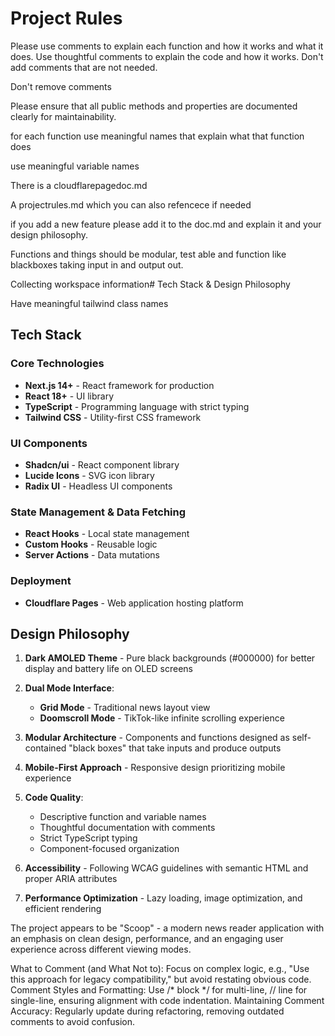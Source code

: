 # Project Rules
Please use comments to explain each function and how it works and what it does. Use thoughtful 
comments to explain the code and how it works. Don't add comments that are not needed.

Don't remove comments

Please ensure that all public methods and properties are documented clearly for maintainability.

for each function use meaningful names that explain what that function does

use meaningful variable names

There is a cloudflarepagedoc.md

A projectrules.md which you can also refencece if needed

if you add a new feature please add it to the doc.md and explain it and your design philosophy.

Functions and things should be modular, test able and function like blackboxes taking input in and output out.

Collecting workspace information# Tech Stack & Design Philosophy

Have meaningful tailwind class names

## Tech Stack

### Core Technologies
- **Next.js 14+** - React framework for production
- **React 18+** - UI library
- **TypeScript** - Programming language with strict typing
- **Tailwind CSS** - Utility-first CSS framework

### UI Components
- **Shadcn/ui** - React component library
- **Lucide Icons** - SVG icon library
- **Radix UI** - Headless UI components

### State Management & Data Fetching
- **React Hooks** - Local state management
- **Custom Hooks** - Reusable logic
- **Server Actions** - Data mutations

### Deployment
- **Cloudflare Pages** - Web application hosting platform

## Design Philosophy

1. **Dark AMOLED Theme** - Pure black backgrounds (#000000) for better display and battery life on OLED screens

2. **Dual Mode Interface**:
   - **Grid Mode** - Traditional news layout view
   - **Doomscroll Mode** - TikTok-like infinite scrolling experience

3. **Modular Architecture** - Components and functions designed as self-contained "black boxes" that take inputs and produce outputs

4. **Mobile-First Approach** - Responsive design prioritizing mobile experience

5. **Code Quality**:
   - Descriptive function and variable names
   - Thoughtful documentation with comments
   - Strict TypeScript typing
   - Component-focused organization

6. **Accessibility** - Following WCAG guidelines with semantic HTML and proper ARIA attributes

7. **Performance Optimization** - Lazy loading, image optimization, and efficient rendering

The project appears to be "Scoop" - a modern news reader application with an emphasis on clean design, performance, and an engaging user experience across different viewing modes.

What to Comment (and What Not to): Focus on complex logic, e.g., "Use this approach for legacy compatibility," but avoid restating obvious code.
Comment Styles and Formatting: Use /* block */ for multi-line, // line for single-line, ensuring alignment with code indentation.
Maintaining Comment Accuracy: Regularly update during refactoring, removing outdated comments to avoid confusion.